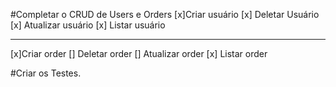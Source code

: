 #Completar o CRUD de Users e Orders
[x]Criar usuário
[x] Deletar Usuário
[x] Atualizar usuário
[x] Listar usuário

---

[x]Criar order
[] Deletar order
[] Atualizar order
[x] Listar order


#Criar os Testes.

